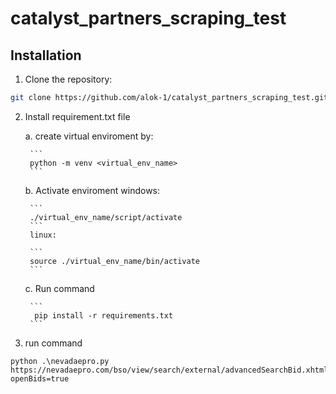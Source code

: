 # catalyst_partners_scraping_test

## Installation

1. Clone the repository:

```bash
git clone https://github.com/alok-1/catalyst_partners_scraping_test.git 
```

2. Install requirement.txt file

    a. create virtual enviroment by:

        ```
        python -m venv <virtual_env_name>
        ```
    b.  Activate enviroment 
        windows: 

        ``` 
        ./virtual_env_name/script/activate 
        ```
        linux:

        ``` 
        source ./virtual_env_name/bin/activate
        ```
    c. Run command 
    
        ```
         pip install -r requirements.txt 
        ```
3. run command
```
python .\nevadaepro.py https://nevadaepro.com/bso/view/search/external/advancedSearchBid.xhtml?openBids=true

```